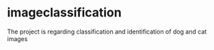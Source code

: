 # imageclassification
The project is regarding classification and identification of dog and cat images
